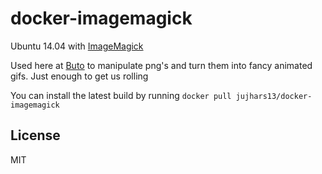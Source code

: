 docker-imagemagick
==================

Ubuntu 14.04 with [ImageMagick](http://en.wikipedia.org/wiki/ImageMagick)

Used here at [Buto](http://get.buto.tv) to manipulate png's and turn them into fancy animated gifs.  Just enough to get us rolling

You can install the latest build by running `docker pull jujhars13/docker-imagemagick` 

## License
MIT
